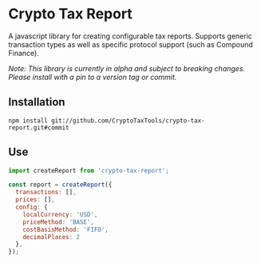 # Crypto Tax Report

A javascript library for creating configurable tax reports. Supports generic transaction types as well as specific protocol support (such as Compound Finance).

*Note: This library is currently in alpha and subject to breaking changes. Please install with a pin to a version tag or commit.*

## Installation

```
npm install git://github.com/CryptoTaxTools/crypto-tax-report.git#commit
```

## Use

```js
import createReport from 'crypto-tax-report';

const report = createReport({
  transactions: [],
  prices: [],
  config: {
    localCurrency: 'USD',
    priceMethod: 'BASE',
    costBasisMethod: 'FIFO',
    decimalPlaces: 2
  },
});
```
